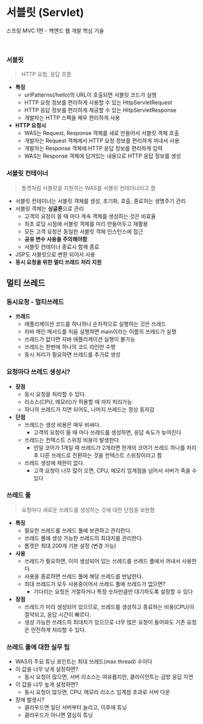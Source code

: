 # 서블릿 (Servlet)
스프링 MVC 1편 - 백엔드 웹 개발 핵심 기술

<br>

### 서블릿
> HTTP 요청, 응답 흐름
* **특징**
  * urlPatterns(/hello)의 URL이 호출되면 서블릿 코드가 실행
  * HTTP 요청 정보를 편리하게 사용할 수 있는 HttpServletRequest
  * HTTP 응답 정보를 편리하게 제공할 수 있는 HttpServletResponse
  * 개발자는 HTTP 스펙을 매우 편리하게 사용
* **HTTP 요청시**
  * WAS는 Request, Response 객체를 새로 만들어서 서블릿 객체 호출
  * 개발자는 Request 객체에서 HTTP 요청 정보를 편리하게 꺼내서 사용
  * 개발자는 Response 객체에 HTTP 응답 정보를 편리하게 입력
  * WAS는 Response 객체에 담겨있는 내용으로 HTTP 응답 정보를 생성

### 서블릿 컨테이너
> 톰캣처럼 서블릿을 지원하는 WAS를 서블릿 컨테이너라고 함
* 서블릿 컨테이너는 서블릿 객체를 생성, 초기화, 호출, 종료하는 생명주기 관리
* 서블릿 객체는 **싱글톤**으로 관리
  * 고객의 요청이 올 때 마다 계속 객체를 생성하는 것은 비효율
  * 최초 로딩 시점에 서블릿 객체를 미리 만들어두고 재활용
  * 모든 고객 요청은 동일한 서블릿 객체 인스턴스에 접근
  * **공유 변수 사용을 주의해야함**
  * 서블릿 컨테이너 종료시 함께 종료
* JSP도 서블릿으로 변환 되어서 사용
* **동시 요청을 위한 멀티 쓰레드 처리 지원**

## 멀티 쓰레드
### 동시요청 - 멀티쓰레드
* **쓰레드**
  * 애플리케이션 코드를 하나하나 순차적으로 실행하는 것은 쓰레드
  * 자바 메인 메서드를 처음 실행하면 main이라는 이름의 쓰레드가 실행
  * 쓰레드가 없다면 자바 애플리케이션 실행이 불가능
  * 쓰레드는 한번에 하나의 코드 라인만 수행
  * 동시 처리가 필요하면 쓰레드를 추가로 생성

### 요청마다 쓰레드 생성시?
* **장점**
  * 동시 요청을 처리할 수 있다.
  * 리소스(CPU, 메모리)가 허용할 때 까지 처리가능
  * 하나의 쓰레드가 지연 되어도, 나머지 쓰레드는 정상 동자감
* **단점**
  * 쓰레드는 생성 비용은 매우 비싸다.
    * 고객의 요청이 올 때 마다 쓰레드를 생성하면, 응답 속도가 늦어진다
  * 쓰레드는 컨텍스트 스위칭 비용이 발생한다
    * 만일 코어가 1개일 때 쓰레드가 2개라면 한개의 코어가 쓰레드 하나를 처리 후 다른 쓰레드로 전환하는 것을 컨텍스트 스위칭이라고 함
  * 쓰레드 생성에 제한이 없다.
    * 고객 요청이 너무 많이 오면, CPU, 메모리 임계점을 넘어서 서버가 죽을 수 있다

### 쓰레드 풀
> 요청마다 새로운 쓰레드를 생성하는 것에 대한 단점을 보완함
* **특징**
  * 필요한 쓰레드를 쓰레드 풀에 보관하고 관리한다.
  * 쓰레드 풀에 생성 가능한 쓰레드의 최대치를 관리한다.
  * 톰캣은 최대 200개 기본 설정 (변경 가능)
* **사용**
  * 쓰레드가 필요하면, 이미 생성되어 있는 쓰레드를 쓰레드 풀에서 꺼내서 사용한다.
  * 사용을 종료하면 쓰레드 풀에 해당 쓰레드를 반납한다.
  * 최대 쓰레드가 모두 사용중이어서 쓰레드 풀에 쓰레드가 없으면?
     * 기다리는 요청은 거절하거나 특정 숫자만큼만 대기하도록 설정할 수 있다
* **장점**
  * 쓰레드가 미리 생성되어 있으므로, 쓰레드를 생성하고 종료하는 비용(CPU)이 절약되고, 응답 시간이 빠르다.
  * 생성 가능한 쓰레드의 최대치가 있으므로 너무 많은 요청이 들어와도 기존 요청은 안전하게 처리할 수 있다.

### 쓰레드 풀에 대한 실무 팁
* WAS의 주요 튜닝 포인트는 최대 쓰레드(max thread) 수이다
* 이 값을 너무 낮게 설정하면?
  * 동시 요청이 많으면, 서버 리소스는 여유롭지만, 클라이언트는 금방 응답 지연
* 이 값을 너무 높게 설정하면?
  * 동시 요청이 많으면, CPU, 메모리 리소스 임계점 초과로 서버 다운
* 장애 발생시?
  * 클라우드면 일단 서버부터 늘리고, 이후에 튜닝
  * 클라우드가 아니면 열심히 튜닝


